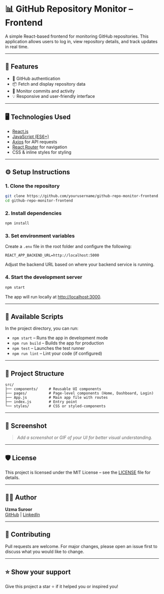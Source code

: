 # 📊 GitHub Repository Monitor – Frontend

A simple React-based frontend for monitoring GitHub repositories. This application allows users to log in, view repository details, and track updates in real time.

---

## 🚀 Features

- 🔐 GitHub authentication
- 📦 Fetch and display repository data
- 📅 Monitor commits and activity
- 💡 Responsive and user-friendly interface

---

## 🖥️ Technologies Used

- [React.js](https://reactjs.org/)
- [JavaScript (ES6+)](https://developer.mozilla.org/en-US/docs/Web/JavaScript)
- [Axios](https://axios-http.com/) for API requests
- [React Router](https://reactrouter.com/) for navigation
- CSS & inline styles for styling

---

## ⚙️ Setup Instructions

### 1. Clone the repository

```bash
git clone https://github.com/yourusername/github-repo-monitor-frontend.git
cd github-repo-monitor-frontend
```

### 2. Install dependencies

```bash
npm install
```

### 3. Set environment variables

Create a `.env` file in the root folder and configure the following:

```env
REACT_APP_BACKEND_URL=http://localhost:5000
```

Adjust the backend URL based on where your backend service is running.

### 4. Start the development server

```bash
npm start
```

The app will run locally at [http://localhost:3000](http://localhost:3000).

---

## 🧪 Available Scripts

In the project directory, you can run:

- `npm start` – Runs the app in development mode
- `npm run build` – Builds the app for production
- `npm test` – Launches the test runner
- `npm run lint` – Lint your code (if configured)

---

## 🧩 Project Structure

```
src/
├── components/     # Reusable UI components
├── pages/          # Page-level components (Home, Dashboard, Login)
├── App.js          # Main app file with routes
├── index.js        # Entry point
└── styles/         # CSS or styled-components
```

---

## 📸 Screenshot

> _Add a screenshot or GIF of your UI for better visual understanding._

---

## 🛡️ License

This project is licensed under the MIT License – see the [LICENSE](./LICENSE) file for details.

---

## 🙋‍♀️ Author

**Uzma Suroor**  
[GitHub](https://github.com/uzmasuroor) | [LinkedIn](https://www.linkedin.com/in/uzmasuroor/)

---

## 🤝 Contributing

Pull requests are welcome. For major changes, please open an issue first to discuss what you would like to change.

---

## ⭐️ Show your support

Give this project a star ⭐️ if it helped you or inspired you!
